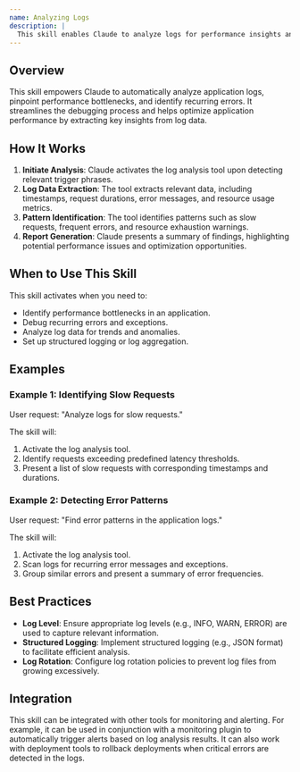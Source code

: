 ```yaml
---
name: Analyzing Logs
description: |
  This skill enables Claude to analyze logs for performance insights and issue detection. It is triggered when the user requests log analysis, performance troubleshooting, or debugging assistance. The skill identifies slow requests, error patterns, resource warnings, and other key performance indicators within log files. Use this skill when the user mentions "analyze logs", "performance issues", "error patterns in logs", "slow requests", or requests help with "log aggregation". It helps identify performance bottlenecks and improve application stability by analyzing log data.
---
```


## Overview

This skill empowers Claude to automatically analyze application logs, pinpoint performance bottlenecks, and identify recurring errors. It streamlines the debugging process and helps optimize application performance by extracting key insights from log data.

## How It Works

1. **Initiate Analysis**: Claude activates the log analysis tool upon detecting relevant trigger phrases.
2. **Log Data Extraction**: The tool extracts relevant data, including timestamps, request durations, error messages, and resource usage metrics.
3. **Pattern Identification**: The tool identifies patterns such as slow requests, frequent errors, and resource exhaustion warnings.
4. **Report Generation**: Claude presents a summary of findings, highlighting potential performance issues and optimization opportunities.

## When to Use This Skill

This skill activates when you need to:
- Identify performance bottlenecks in an application.
- Debug recurring errors and exceptions.
- Analyze log data for trends and anomalies.
- Set up structured logging or log aggregation.

## Examples

### Example 1: Identifying Slow Requests

User request: "Analyze logs for slow requests."

The skill will:
1. Activate the log analysis tool.
2. Identify requests exceeding predefined latency thresholds.
3. Present a list of slow requests with corresponding timestamps and durations.

### Example 2: Detecting Error Patterns

User request: "Find error patterns in the application logs."

The skill will:
1. Activate the log analysis tool.
2. Scan logs for recurring error messages and exceptions.
3. Group similar errors and present a summary of error frequencies.

## Best Practices

- **Log Level**: Ensure appropriate log levels (e.g., INFO, WARN, ERROR) are used to capture relevant information.
- **Structured Logging**: Implement structured logging (e.g., JSON format) to facilitate efficient analysis.
- **Log Rotation**: Configure log rotation policies to prevent log files from growing excessively.

## Integration

This skill can be integrated with other tools for monitoring and alerting. For example, it can be used in conjunction with a monitoring plugin to automatically trigger alerts based on log analysis results. It can also work with deployment tools to rollback deployments when critical errors are detected in the logs.